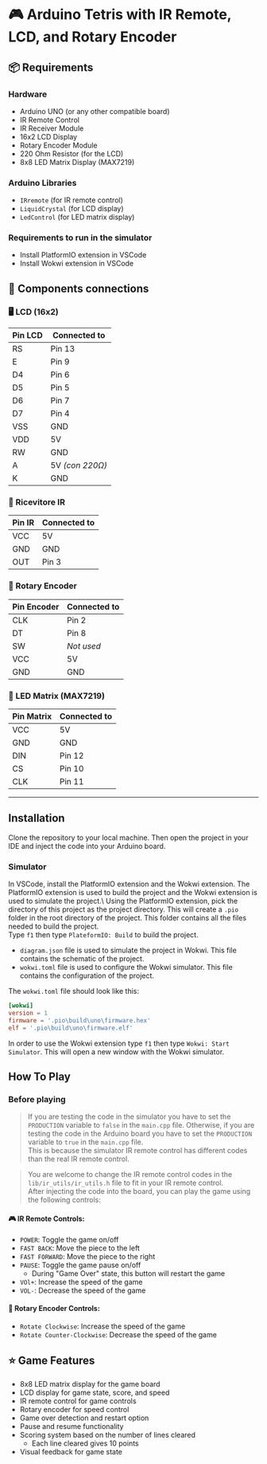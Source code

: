 # 🎮 Arduino Tetris with IR Remote, LCD, and Rotary Encoder

## 📦 Requirements
### Hardware
- Arduino UNO (or any other compatible board)
- IR Remote Control
- IR Receiver Module
- 16x2 LCD Display
- Rotary Encoder Module
- 220 Ohm Resistor (for the LCD)
- 8x8 LED Matrix Display (MAX7219)

### Arduino Libraries
  - `IRremote` (for IR remote control)
  - `LiquidCrystal` (for LCD display)
  - `LedControl` (for LED matrix display)
  
### Requirements to run in the simulator
- Install PlatformIO extension in VSCode
- Install Wokwi extension in VSCode

## 🔌 Components connections
### 🖥️ LCD (16x2)
| Pin LCD       | Connected to    |
|---------------|-----------------|
| RS            | Pin 13          |
| E             | Pin 9           |
| D4            | Pin 6           |
| D5            | Pin 5           |
| D6            | Pin 7           |
| D7            | Pin 4           |
| VSS           | GND             |
| VDD           | 5V              |
| RW            | GND             |
| A             | 5V *(con 220Ω)* |
| K             | GND             |

### 📶 Ricevitore IR
| Pin IR       | Connected to|
|--------------|-------------|
| VCC          | 5V          |
| GND          | GND         |
| OUT          | Pin 3       |

### 🔄 Rotary Encoder
| Pin Encoder | Connected to    |
|-------------|-----------------|
| CLK         | Pin 2           |
| DT          | Pin 8           |
| SW          | *Not used*      |
| VCC         | 5V              |
| GND         | GND             |

### 🔳 LED Matrix (MAX7219)
| Pin Matrix | Connected to|
|------------|-------------|
| VCC        | 5V          |
| GND        | GND         |
| DIN        | Pin 12      |
| CS         | Pin 10      |
| CLK        | Pin 11      |

---


## Installation
Clone the repository to your local machine. Then open the project in your IDE and inject the code into your Arduino board.

### Simulator
In VSCode, install the PlatformIO extension and the Wokwi extension. The PlatformIO extension is used to build the project and the Wokwi extension is used to simulate the project.\\
Using the PlatformIO extension, pick the directory of this project as the project directory. This will create a `.pio` folder in the root directory of the project. This folder contains all the files needed to build the project.   
Type `f1` then type `PlateformIO: Build` to build the project.  
- `diagram.json` file is used to simulate the project in Wokwi. This file contains the schematic of the project.
- `wokwi.toml` file is used to configure the Wokwi simulator. This file contains the configuration of the project.

The `wokwi.toml` file should look like this:
```toml
[wokwi]
version = 1
firmware = '.pio\build\uno\firmware.hex'
elf = '.pio\build\uno\firmware.elf'
```

In order to use the Wokwi extension type `f1` then type `Wokwi: Start Simulator`. This will open a new window with the Wokwi simulator.

## How To Play
### Before playing
> If you are testing the code in the simulator you have to set the `PRODUCTION` variable to `false` in the `main.cpp` file.
> Otherwise, if you are testing the code in the Arduino board you have to set the `PRODUCTION` variable to `true` in the `main.cpp` file.  
This is because the simulator IR remote control has different codes than the real IR remote control.  

>You are welcome to change the IR remote control codes in the `lib/ir_utils/ir_utils.h` file to fit in your IR remote control.  
After injecting the code into the board, you can play the game using the following controls:
#### 🎮 IR Remote Controls:
- `POWER`: Toggle the game on/off
- `FAST BACK`: Move the piece to the left
- `FAST FORWARD`: Move the piece to the right
- `PAUSE`: Toggle the game pause on/off 
  - During "Game Over" state, this button will restart the game
- `VOl+`: Increase the speed of the game
- `VOL-`: Decrease the speed of the game

#### 🔁 Rotary Encoder Controls:
- `Rotate Clockwise`: Increase the speed of the game
- `Rotate Counter-Clockwise`: Decrease the speed of the game


## ⭐ Game Features
- 8x8 LED matrix display for the game board
- LCD display for game state, score, and speed
- IR remote control for game controls
- Rotary encoder for speed control
- Game over detection and restart option
- Pause and resume functionality
- Scoring system based on the number of lines cleared
  - Each line cleared gives 10 points
- Visual feedback for game state
  
